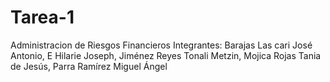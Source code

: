 # Tarea-1
Administracion de Riesgos Financieros
Integrantes:  Barajas Las cari José Antonio, E Hilarie Joseph, Jiménez Reyes Tonali Metzin, Mojica Rojas Tania de Jesús, Parra Ramírez Miguel Ángel

